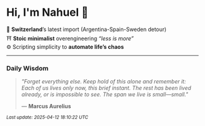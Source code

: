 # Hi, I'm Nahuel :tiger:

📍 **Switzerland**’s latest import (Argentina-Spain-Sweden detour)  
⛩️ **Stoic minimalist** overengineering *“less is more”*  
⚙️ Scripting simplicity to **automate life’s chaos**

---

### Daily Wisdom
> _"Forget everything else. Keep hold of this alone and remember it: Each of us lives only now, this brief instant. The rest has been lived already, or is impossible to see. The span we live is small—small."_  
>
> — **Marcus Aurelius**

<sub>*Last update: 2025-04-12 18:10:22 UTC*</sub>

